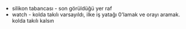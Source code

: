 - silikon tabancası - son görüldüğü yer raf
- watch - kolda takılı varsayıldı, ilke iş yatağı 0'lamak ve orayı aramak. kolda takılı kalsın
